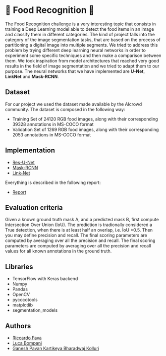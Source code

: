 # 🍕 Food Recognition 🍅

The Food Recognition challenge is a very interesting topic that consists in training a Deep Learning model able to detect the food items in an image and classify them in different categories.
The kind of project falls into the category of the image segmentation tasks, that are based on the process of partitioning a digital image into multiple segments.
We tried to address this problem by trying different deep learning neural networks in order to experiment some specific techniques and then make a comparison between them.
We took inspiration from model architectures that reached very good results in the field of image segmentation and we tried to adapt them to our purpose.
The neural networks that we have implemented are **U-Net**, **LinkNet** and **Mask-RCNN**.

## Dataset
For our project we used the dataset made available by the AIcrowd community.
The dataset is composed in the following way:
* Training Set of 24120 RGB food images, along with their corresponding 39328 annotations in MS-COCO format
* Validation Set of 1269 RGB food images, along with their corresponding 2053 annotations in MS-COCO format

## Implementation
* [Res-U-Net](https://github.com/BeleRicks11/Food_Recognition/blob/main/U-Net/U_net_version.ipynb)
* [Mask-RCNN](https://github.com/BeleRicks11/Food_Recognition/blob/main/Mask_RCNN/maskrecognition.ipynb)
* [Link-Net](https://github.com/BeleRicks11/Food_Recognition/blob/main/LinkNet/LinkNet.ipynb)

Everything is described in the following report:
* [Report](https://github.com/BeleRicks11/Food_Recognition/blob/main/Report.pdf)

## Evaluation criteria
Given a known ground truth mask A, and a predicted mask B, first compute Intersection Over Union (IoU). The prediction is tradionally considered a True detection, when there is at least half an overlap, i.e. IoU >0.5. Then you may define precision and recall. The final scoring parameters are computed by averaging over all the precision and recall.
The final scoring parameters are computed by averaging over all the precision and recall values for all known annotations in the ground truth.

## Libraries
* TensorFlow with Keras backend
* Numpy
* Pandas
* OpenCV
* pycocotools
* matplotlib
* segmentation_models

## Authors
* [Riccardo Fava](https://github.com/BeleRicks11)
* [Luca Bompani](https://github.com/Bomps4)
* [Ganesh Pavan Kartikeya Bharadwaj Kolluri](https://github.com/karthikbharadhwajKB)
